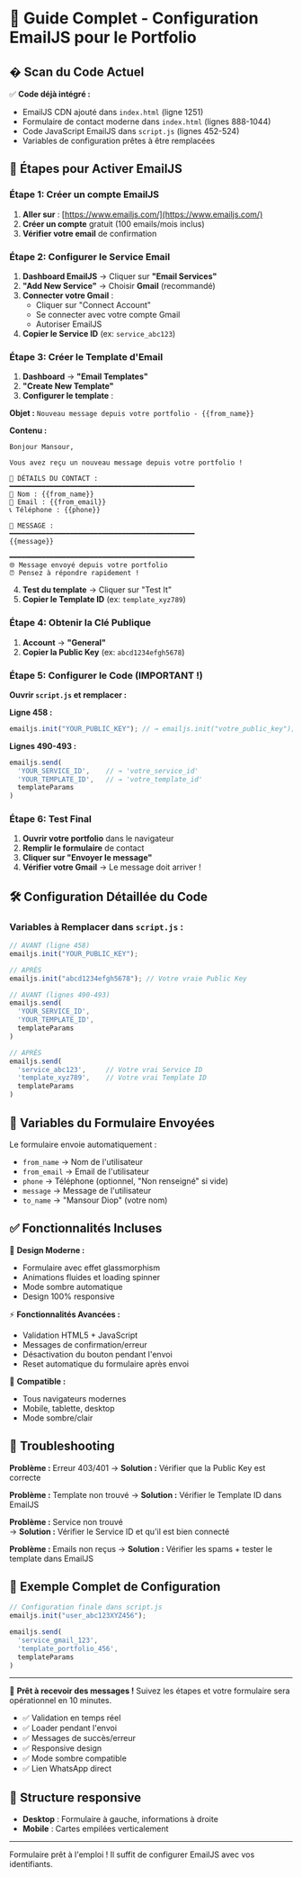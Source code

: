 # 📧 Guide Complet - Configuration EmailJS pour le Portfolio

## � Scan du Code Actuel

✅ **Code déjà intégré :**
- EmailJS CDN ajouté dans `index.html` (ligne 1251)
- Formulaire de contact moderne dans `index.html` (lignes 888-1044)
- Code JavaScript EmailJS dans `script.js` (lignes 452-524)
- Variables de configuration prêtes à être remplacées

## 🚀 Étapes pour Activer EmailJS

### Étape 1: Créer un compte EmailJS
1. **Aller sur** : [https://www.emailjs.com/](https://www.emailjs.com/)
2. **Créer un compte** gratuit (100 emails/mois inclus)
3. **Vérifier votre email** de confirmation

### Étape 2: Configurer le Service Email
1. **Dashboard EmailJS** → Cliquer sur **"Email Services"**
2. **"Add New Service"** → Choisir **Gmail** (recommandé)
3. **Connecter votre Gmail** :
   - Cliquer sur "Connect Account"
   - Se connecter avec votre compte Gmail
   - Autoriser EmailJS
4. **Copier le Service ID** (ex: `service_abc123`)

### Étape 3: Créer le Template d'Email
1. **Dashboard** → **"Email Templates"**
2. **"Create New Template"**
3. **Configurer le template** :

**Objet :** `Nouveau message depuis votre portfolio - {{from_name}}`

**Contenu :**
```
Bonjour Mansour,

Vous avez reçu un nouveau message depuis votre portfolio !

📝 DÉTAILS DU CONTACT :
━━━━━━━━━━━━━━━━━━━━━━━━━━━━━━━━━━━━━━━━━━━━━━
👤 Nom : {{from_name}}
📧 Email : {{from_email}}
📞 Téléphone : {{phone}}

💬 MESSAGE :
━━━━━━━━━━━━━━━━━━━━━━━━━━━━━━━━━━━━━━━━━━━━━━
{{message}}

━━━━━━━━━━━━━━━━━━━━━━━━━━━━━━━━━━━━━━━━━━━━━━
🌐 Message envoyé depuis votre portfolio
⏰ Pensez à répondre rapidement !
```

4. **Test du template** → Cliquer sur "Test It"
5. **Copier le Template ID** (ex: `template_xyz789`)

### Étape 4: Obtenir la Clé Publique
1. **Account** → **"General"**
2. **Copier la Public Key** (ex: `abcd1234efgh5678`)

### Étape 5: Configurer le Code (IMPORTANT !)
**Ouvrir `script.js` et remplacer :**

**Ligne 458 :**
```javascript
emailjs.init("YOUR_PUBLIC_KEY"); // → emailjs.init("votre_public_key");
```

**Lignes 490-493 :**
```javascript
emailjs.send(
  'YOUR_SERVICE_ID',    // → 'votre_service_id'
  'YOUR_TEMPLATE_ID',   // → 'votre_template_id'
  templateParams
)
```

### Étape 6: Test Final
1. **Ouvrir votre portfolio** dans le navigateur
2. **Remplir le formulaire** de contact
3. **Cliquer sur "Envoyer le message"**
4. **Vérifier votre Gmail** → Le message doit arriver !

## 🛠️ Configuration Détaillée du Code

### Variables à Remplacer dans `script.js` :

```javascript
// AVANT (ligne 458)
emailjs.init("YOUR_PUBLIC_KEY");

// APRÈS 
emailjs.init("abcd1234efgh5678"); // Votre vraie Public Key

// AVANT (lignes 490-493)
emailjs.send(
  'YOUR_SERVICE_ID',    
  'YOUR_TEMPLATE_ID',   
  templateParams
)

// APRÈS
emailjs.send(
  'service_abc123',     // Votre vrai Service ID  
  'template_xyz789',    // Votre vrai Template ID
  templateParams
)
```

## 📧 Variables du Formulaire Envoyées

Le formulaire envoie automatiquement :
- `from_name` → Nom de l'utilisateur
- `from_email` → Email de l'utilisateur  
- `phone` → Téléphone (optionnel, "Non renseigné" si vide)
- `message` → Message de l'utilisateur
- `to_name` → "Mansour Diop" (votre nom)

## ✅ Fonctionnalités Incluses

🎨 **Design Moderne :**
- Formulaire avec effet glassmorphism
- Animations fluides et loading spinner
- Mode sombre automatique
- Design 100% responsive

⚡ **Fonctionnalités Avancées :**
- Validation HTML5 + JavaScript
- Messages de confirmation/erreur
- Désactivation du bouton pendant l'envoi
- Reset automatique du formulaire après envoi

📱 **Compatible :**
- Tous navigateurs modernes
- Mobile, tablette, desktop
- Mode sombre/clair

## 🚨 Troubleshooting

**Problème :** Erreur 403/401
→ **Solution :** Vérifier que la Public Key est correcte

**Problème :** Template non trouvé
→ **Solution :** Vérifier le Template ID dans EmailJS

**Problème :** Service non trouvé  
→ **Solution :** Vérifier le Service ID et qu'il est bien connecté

**Problème :** Emails non reçus
→ **Solution :** Vérifier les spams + tester le template dans EmailJS

## 🎯 Exemple Complet de Configuration

```javascript
// Configuration finale dans script.js
emailjs.init("user_abc123XYZ456");

emailjs.send(
  'service_gmail_123',
  'template_portfolio_456', 
  templateParams
)
```

---

🚀 **Prêt à recevoir des messages !** Suivez les étapes et votre formulaire sera opérationnel en 10 minutes.
- ✅ Validation en temps réel
- ✅ Loader pendant l'envoi
- ✅ Messages de succès/erreur
- ✅ Responsive design
- ✅ Mode sombre compatible
- ✅ Lien WhatsApp direct

## 📱 Structure responsive
- **Desktop** : Formulaire à gauche, informations à droite
- **Mobile** : Cartes empilées verticalement

---
Formulaire prêt à l'emploi ! Il suffit de configurer EmailJS avec vos identifiants.
